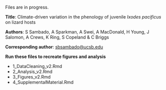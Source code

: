 
Files are in progress. 

**Title**: Climate-driven variation in the phenology of juvenile _Ixodes pacificus_ on lizard hosts

**Authors**: S Sambado, A Sparkman, A Swei, A MacDonald, H Young, J Salomon, A Crews, K Ring, S Copeland & C Briggs

**Corresponding author**: sbsambado@ucsb.edu 

**Run these files to recreate figures and analysis**

+ 1_DataCleaning_v2.Rmd
+ 2_Analysis_v2.Rmd
+ 3_Figures_v2.Rmd
+ 4_SupplementalMaterial.Rmd
  


